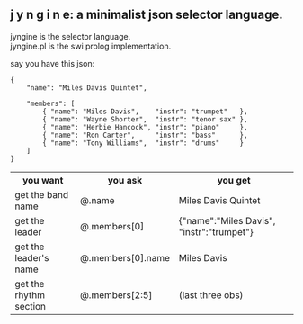 ## j y n g i n e: a minimalist json selector language.

jyngine is the selector language.  
jyngine.pl is the swi prolog implementation.


say you have this json:

    {
        "name": "Miles Davis Quintet",
    
        "members": [
            { "name": "Miles Davis",    "instr": "trumpet"   },
            { "name": "Wayne Shorter",  "instr": "tenor sax" },
            { "name": "Herbie Hancock", "instr": "piano"     },
            { "name": "Ron Carter",     "instr": "bass"      },
            { "name": "Tony Williams",  "instr": "drums"     }
        ]
    }

<table>
<tr><th>you want</th><th>you ask</th><th>you get</th></tr>
<tr><td>get the band name</td><td>@.name</td><td>Miles Davis Quintet</td></tr>
<tr><td>get the leader</td><td>@.members[0]</td><td>{"name":"Miles Davis", "instr":"trumpet"}</td></tr>
<tr><td>get the leader's name</td><td>@.members[0].name</td><td>Miles Davis</td></tr>
<tr><td>get the rhythm section</td><td>@.members[2:5]</td><td>(last three obs)</td></tr>
<table>